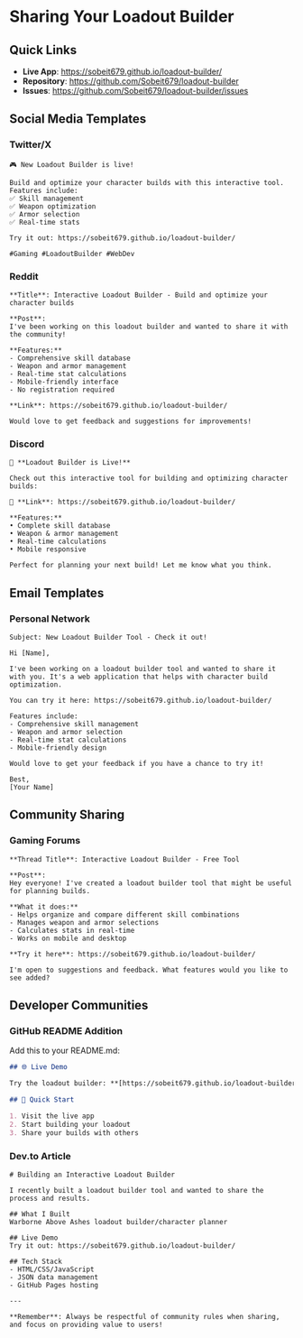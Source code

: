 # Sharing Your Loadout Builder

## Quick Links

- **Live App**: https://sobeit679.github.io/loadout-builder/
- **Repository**: https://github.com/Sobeit679/loadout-builder
- **Issues**: https://github.com/Sobeit679/loadout-builder/issues

## Social Media Templates

### Twitter/X

```text
🎮 New Loadout Builder is live! 

Build and optimize your character builds with this interactive tool. Features include:
✅ Skill management
✅ Weapon optimization  
✅ Armor selection
✅ Real-time stats

Try it out: https://sobeit679.github.io/loadout-builder/

#Gaming #LoadoutBuilder #WebDev
```

### Reddit

```text
**Title**: Interactive Loadout Builder - Build and optimize your character builds

**Post**:
I've been working on this loadout builder and wanted to share it with the community!

**Features:**
- Comprehensive skill database
- Weapon and armor management
- Real-time stat calculations
- Mobile-friendly interface
- No registration required

**Link**: https://sobeit679.github.io/loadout-builder/

Would love to get feedback and suggestions for improvements!
```

### Discord

```text
🚀 **Loadout Builder is Live!**

Check out this interactive tool for building and optimizing character builds:

🔗 **Link**: https://sobeit679.github.io/loadout-builder/

**Features:**
• Complete skill database
• Weapon & armor management  
• Real-time calculations
• Mobile responsive

Perfect for planning your next build! Let me know what you think.
```

## Email Templates

### Personal Network

```text
Subject: New Loadout Builder Tool - Check it out!

Hi [Name],

I've been working on a loadout builder tool and wanted to share it with you. It's a web application that helps with character build optimization.

You can try it here: https://sobeit679.github.io/loadout-builder/

Features include:
- Comprehensive skill management
- Weapon and armor selection
- Real-time stat calculations
- Mobile-friendly design

Would love to get your feedback if you have a chance to try it!

Best,
[Your Name]
```

## Community Sharing

### Gaming Forums

```text
**Thread Title**: Interactive Loadout Builder - Free Tool

**Post**:
Hey everyone! I've created a loadout builder tool that might be useful for planning builds.

**What it does:**
- Helps organize and compare different skill combinations
- Manages weapon and armor selections
- Calculates stats in real-time
- Works on mobile and desktop

**Try it here**: https://sobeit679.github.io/loadout-builder/

I'm open to suggestions and feedback. What features would you like to see added?
```

## Developer Communities

### GitHub README Addition

Add this to your README.md:

```markdown
## 🌐 Live Demo

Try the loadout builder: **[https://sobeit679.github.io/loadout-builder/](https://sobeit679.github.io/loadout-builder/)**

## 🚀 Quick Start

1. Visit the live app
2. Start building your loadout
3. Share your builds with others
```

### Dev.to Article

```text
# Building an Interactive Loadout Builder

I recently built a loadout builder tool and wanted to share the process and results.

## What I Built
Warborne Above Ashes loadout builder/character planner

## Live Demo
Try it out: https://sobeit679.github.io/loadout-builder/

## Tech Stack
- HTML/CSS/JavaScript
- JSON data management
- GitHub Pages hosting

---

**Remember**: Always be respectful of community rules when sharing, and focus on providing value to users!
